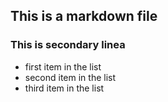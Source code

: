 ## This is a markdown file
### This is secondary linea

* first item in the list
* second item in the list
* third item in the list
